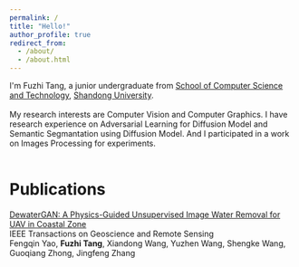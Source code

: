 ```yaml
---
permalink: /
title: "Hello!"
author_profile: true
redirect_from: 
  - /about/
  - /about.html
---
```


I'm Fuzhi Tang, a junior undergraduate from [School of Computer Science and Technology](https://www.cs.sdu.edu.cn/), [Shandong University](https://bkjx.sdu.edu.cn/). 
<br /><br />
My research interests are Computer Vision and Computer Graphics. I have research experience on Adversarial Learning for Diffusion Model and Semantic Segmantation using Diffusion Model. And I participated in a work on Images Processing for experiments. <br /><br />


Publications
======
  [DewaterGAN: A Physics-Guided Unsupervised Image Water Removal for UAV in Coastal Zone](https://ieeexplore.ieee.org/document/10720144) <br />IEEE Transactions on Geoscience and Remote Sensing<br />
  Fengqin Yao, **Fuzhi Tang**, Xiandong Wang, Yuzhen Wang, Shengke Wang, Guoqiang Zhong, Jingfeng Zhang